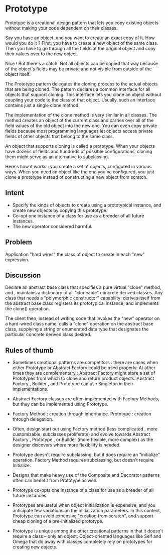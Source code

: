 # Prototype

Prototype is a creational design pattern that lets you copy existing objects without making your code dependent
on their classes.

Say you have an object, and you want to create an exact copy of it. How would you do it ?
First, you have to create a new object of the same class. Then you have to go through all the fields of the original
object and copy their values over to the new object.

Nice ! But there's a catch. Not all objects can be copied that way because of the object's fields may be private and not
visible from outside of the object itself.

The Prototype pattern delegates the cloning process to the actual objects that are being cloned.
The pattern declares a common interface for all objects that support cloning. This interface lets you clone an object
without coupling your code to the class of that object. Usually, such an interface contains just a single clone method.

The implementation of the clone method is very similar in all classes. The method creates an object of the current class
and carries over all of the field values of the old object into the new one. You can even copy private fields because most
programming languages let objects access private fields of other objects that belong to the same class.

An object that supports cloning is called a prototype. When your objects have dozens of fields and hundreds of possible
configurations, cloning them might serve as an alternative to subclassing.

Here's how it works : you create a set of objects, configured in various ways. When you need an object like the one 
you've configured, you just clone a prototype instead of constructing a new object from scratch.


## Intent

- Specify the kinds of objects to create using a prototypical instance, and create new objects by copying this prototype.
- Co-opt one instance of a class for use as a breeder of all future instances.
- The new operator considered harmful.

## Problem

Application "hard wires" the class of object to create in each "new" expression.

## Discussion 

Declare an abstract base class that specifies a pure virtual "clone" method, and , maintains a dictionary of all "cloneable"
concrete derived classes. Any class that needs a "polymorphic constructor" capability: derives itself from the abstract base class
registers its prototypical instance, and implements the clone() operation.

The client then, instead of writing code that invokes the "new" operator on a hard-wired class name, calls a "clone" 
operation on the abstract base class, supplying a string or enumerated data type that designates the particular 
concrete derived class desired.

## Rules of thumb

- Sometimes creational patterns are competitors : there are cases when either Prototype or Abstract Factory could be
used properly. At other times they are complementary : Abstract Factory might store a set of Prototypes from which to clone
and return product objects. Abstract Factory , Builder , and Prototype can use Singleton in their implementations.

- Abstract Factory classes are often implemented with Factory Methods, but they can be implemented using Prototype.

- Factory Method : creation through inheritance. Prototype : creation through delegation.

- Often, design start out using Factory method (less complicated , more customizable, subclasses proliferate) and evolve
towards Abstract Factory , Prototype , or Builder (more flexible, more complex) as the designer discovers where more flexibility
is needed.

- Prototype doesn't require subclassing, but it does require an "initialize" operation. 
Factory Method requires subclassing, but doesn't require Initialize.

- Designs that make heavy use of the Composite and Decorator patterns often can benefit from Prototype as well.

- Prototype co-opts one instance of a class for use as a breeder of all future instances.

- Prototypes are useful when object initialization is expensive, and you anticipate few variations on the initialization parameters. 
In this context, Prototype can avoid expensive "creation from scratch", and support cheap cloning of a pre-initialized prototype.

- Prototype is unique among the other creational patterns in that it doesn't require a class – only an object. 
Object-oriented languages like Self and Omega that do away with classes completely rely on prototypes for creating new objects.

